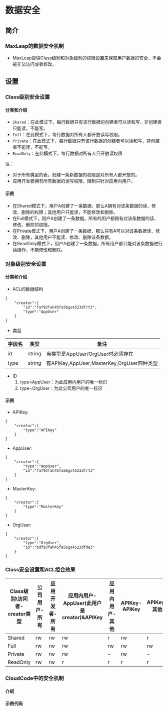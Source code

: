 
# 数据安全

## 简介

###	MaxLeap的数据安全机制

* MaxLeap提供Class级别和对象级别的权限设置来保障用户数据的安全，不会被非法访问或者修改。


## 设置

### Class级别安全设置

#### 分类和介绍
* `Shared`：在此模式下，每行数据只有该行数据的创建者可以读和写，非创建者只能读，不能写。
* `Full`：在此模式下，每行数据对所有人都开放读写权限。
* `Private`：在此模式下，每行数据只有该行数据的创建者可以读和写，非创建者不能读，不能写。
* `ReadOnly`：在此模式下，每行数据对所有人只开放读权限

注：
* 对于所有类型的表，创建一条新数据的权限是对所有人都开放的。
* 应用开发者拥有所有数据的读写权限，限制只针对应用内用户。

#### 示例
* 在Shared模式下，用户A创建了一条数据，那么A拥有对该条数据的读、修改、删除的权限；其他用户只能读，不能修改和删除。
* 在Full模式下，用户A创建了一条数据，所有的用户都拥有对该条数据的读、修改、删除的权限。
* 在Private模式下，用户A创建了一条数据，那么只有A可以对该条数据读、修改、删除，其他用户不能读、修改、删除该条数据。
* 在ReadOnly模式下，用户A创建了一条数据，所有用户都只能对该条数据进行读操作，不能修改和删除。

### 对象级别安全设置

#### 分类和介绍
* ACL的数据结构
```
{
    "creator":{
        "id":"faf93fah45fa56gs4523dfrt3",
        "type":"AppUser"
    }
}
```
* 类型

字段名|类型|备注
---|---|---
id|string|当类型是AppUser/OrgUser时必须存在
type|string|有APIKey,AppUser,MasterKey,OrgUser四种类型

* ID
    1. type=AppUser：为此应用内用户的唯一标识
    2. type=OrgUser：为此公司用户的唯一标识

#### 示例
* APIKey:
```
{
    "creator":{
        "type":"APIKey"
    }
}
```
* AppUser:
```
{
    "creator":{
        "type":"AppUser",
        "id":"faf93fah45fa56gs4523dfrt3"
    }
}
```
* MasterKey:
```
{
    "creator":{
        "type":"MasterKey"
    }
}
```
* OrgUser:
```
{
    "creator":{
        "type":"OrgUser",
        "id":"bdf93fah45fa56gs4523dfde3"
    }
}
```

### Class安全设置和ACL组合效果

Class级别\访问者-creator类型|公司用户-所有|应用开发者-所有|应用内用户-AppUser(此用户是creator)&APIKey|应用内用户-其他|APIKey-APIKey|APIKey-其他
---|---|---|---|---|---|---
Shared|rw|rw|rw|r|rw|r
Full|rw|rw|rw|rw|rw|rw
Private|rw|rw|rw|-|rw|-
ReadOnly|rw|rw|r|r|r|r

### CloudCode中的安全机制

#### 介绍
#### 示例代码






    
    
